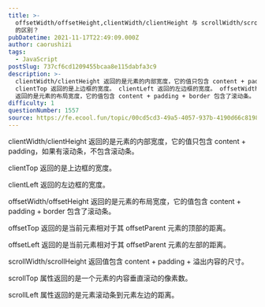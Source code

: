 ```yaml
---
title: >-
  offsetWidth/offsetHeight,clientWidth/clientHeight 与 scrollWidth/scrollHeight
  的区别？
pubDatetime: 2021-11-17T22:49:09.000Z
author: caorushizi
tags:
  - JavaScript
postSlug: 737cf6cd1209455bcaa8e115dabfa3c9
description: >-
  clientWidth/clientHeight 返回的是元素的内部宽度，它的值只包含 content + padding，如果有滚动条，不包含滚动条。
  clientTop 返回的是上边框的宽度。 clientLeft 返回的左边框的宽度。 offsetWidth/offsetHeight
  返回的是元素的布局宽度，它的值包含 content + padding + border 包含了滚动条。 o
difficulty: 1
questionNumber: 1557
source: https://fe.ecool.fun/topic/00cd5cd3-49a5-4057-937b-4190d66c8198
---
```


clientWidth/clientHeight 返回的是元素的内部宽度，它的值只包含 content + padding，如果有滚动条，不包含滚动条。

clientTop 返回的是上边框的宽度。

clientLeft 返回的左边框的宽度。

offsetWidth/offsetHeight 返回的是元素的布局宽度，它的值包含 content + padding + border 包含了滚动条。

offsetTop 返回的是当前元素相对于其 offsetParent 元素的顶部的距离。

offsetLeft 返回的是当前元素相对于其 offsetParent 元素的左部的距离。

scrollWidth/scrollHeight 返回值包含 content + padding + 溢出内容的尺寸。

scrollTop 属性返回的是一个元素的内容垂直滚动的像素数。

scrollLeft 属性返回的是元素滚动条到元素左边的距离。
